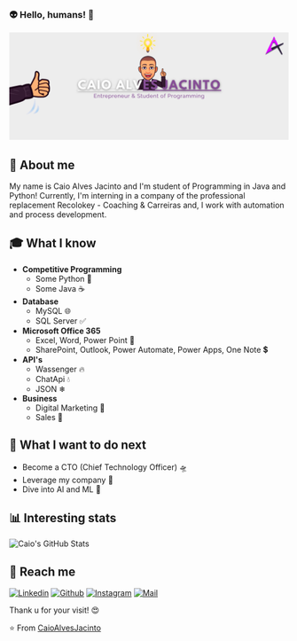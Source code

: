 ### 👽 Hello, humans! 🖖

![Welcome](/profile-readme-github.png?raw=true)

## 🎥 About me 
My name is Caio Alves Jacinto and I'm student of Programming in Java and Python! Currently, I'm interning in a company of the professional replacement Recolokey - Coaching & Carreiras and, I work with automation and process development.

## 🎓 What I know
- **Competitive Programming**
	- Some Python 🐍
	- Some Java ☕
- **Database**
	- MySQL 🌐
	- SQL Server ✅
- **Microsoft Office 365**
	- Excel, Word, Power Point 💚
	- SharePoint, Outlook, Power Automate, Power Apps, One Note 💲
- **API's**
	- Wassenger 🔥
	- ChatApi 💧
  - JSON ❄
- **Business**
	- Digital Marketing 🚀
	- Sales 🏁

## 🤔 What I want to do next 
- Become a CTO (Chief Technology Officer) 🛸
- Leverage my company 🤖
- Dive into AI and ML 🧠

## 📊 Interesting stats
![Caio's GitHub Stats](https://github-readme-stats.vercel.app/api?username=CaioAlvesJacinto&show_icons=true&theme=dracula)

## 🔔 Reach me
[![Linkedin](https://img.shields.io/badge/-Caio%20Alves%20Jacinto-blue?style=flat-square&logo=linkedin&logoColor=white&link=https://www.linkedin.com/in/caioalvesjacinto/)](https://www.linkedin.com/in/caioalvesjacinto/)
[![Github](https://img.shields.io/github/followers/CaioAlvesJacinto?label=Follow%20Me%21&style=social)](https://github.com/CaioAlvesJacinto)
[![Instagram](https://img.shields.io/badge/-@caioalvesjacinto-red?style=flat-square&logo=instagram&logoColor=white&link=https://www.instagram.com/caioalvesjacinto/)](https://www.instagram.com/caioalvesjacinto/)
[![Mail](https://img.shields.io/badge/-caio.alves.1702@gmail.com-gray?style=flat-square&logo=gmail&logoColor=red&link=https://www.linkedin.com/in/caioalvesjacinto/)](mailto:caio.alves.1702@gmail.com)

Thank u for your visit! 😍

⭐️ From [CaioAlvesJacinto](https://github.com/CaioAlvesJacinto)

<!--
**CaioAlvesJacinto/CaioAlvesJacinto** is a ✨ _special_ ✨ repository because its `README.md` (this file) appears on your GitHub profile.

Here are some ideas to get you started:

- 🔭 I’m currently working on ...
- 🌱 I’m currently learning ...
- 👯 I’m looking to collaborate on ...
- 🤔 I’m looking for help with ...
- 💬 Ask me about ...
- 📫 How to reach me: ...
- 😄 Pronouns: ...
- ⚡ Fun fact: ...
-->

